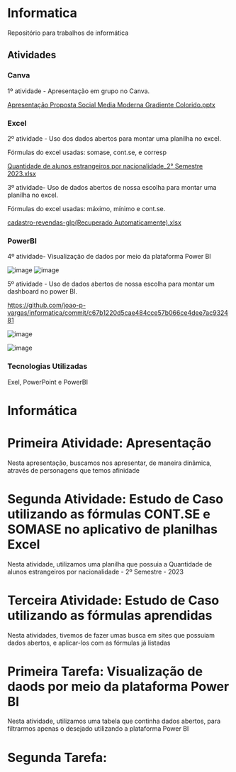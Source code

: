 # Informatica

Repositório para trabalhos de informática

## Atividades

### Canva

1º atividade - Apresentação em grupo no Canva.

[Apresentação Proposta Social Media Moderna Gradiente Colorido.pptx](https://github.com/user-attachments/files/17426383/Apresentacao.Proposta.Social.Media.Moderna.Gradiente.Colorido.pptx)

### Excel

2º atividade - Uso dos dados abertos para montar uma planilha no excel.

Fórmulas do excel usadas: somase, cont.se, e corresp

[Quantidade de alunos estrangeiros por nacionalidade_2° Semestre 2023.xlsx](https://github.com/user-attachments/files/17426402/Quantidade.de.alunos.estrangeiros.por.nacionalidade_2.Semestre.2023.xlsx)


3º atividade- Uso de dados abertos de nossa escolha para montar uma planilha no excel.

Fórmulas do excel usadas: máximo, mínimo e cont.se.

[cadastro-revendas-glp(Recuperado Automaticamente).xlsx](https://github.com/user-attachments/files/17426667/cadastro-revendas-glp.Recuperado.Automaticamente.xlsx)


### PowerBI

4º atividade- Visualização de dados por meio da plataforma Power BI



![image](https://github.com/user-attachments/assets/71e3540b-3f72-4f3a-8245-2853fa3ab4e9)
![image](https://github.com/user-attachments/assets/d4c84b76-ab72-4bda-a210-d565af35099f)

5º atividade - Uso de dados abertos de nossa escolha para montar um dashboard no power BI.

https://github.com/joao-p-vargas/informatica/commit/c67b1220d5cae484cce57b066ce4dee7ac932481

![image](https://github.com/user-attachments/assets/b9bdce83-bdec-4b6f-934d-6b926609892d)

![image](https://github.com/user-attachments/assets/2ae0f267-c321-4167-9f09-a924a341023b)


### Tecnologias Utilizadas

Exel, PowerPoint e PowerBI




# Informática


# Primeira Atividade: Apresentação
Nesta apresentação, buscamos nos apresentar, de maneira dinâmica, através de personagens que temos afinidade

# Segunda Atividade: Estudo de Caso utilizando as fórmulas CONT.SE e SOMASE no aplicativo de planilhas Excel
Nesta atividade, utilizamos uma planilha que possuia a Quantidade de alunos estrangeiros por nacionalidade - 2º Semestre - 2023

# Terceira Atividade: Estudo de Caso utilizando as fórmulas aprendidas
Nesta atividades, tivemos de fazer umas busca em sites que possuiam dados abertos, e aplicar-los com as fórmulas já listadas



# Primeira Tarefa: Visualização de daods por meio da plataforma Power BI
Nesta atividade, utilizamos uma tabela que continha dados abertos, para filtrarmos apenas o desejado utilizando a plataforma Power BI

# Segunda Tarefa:
